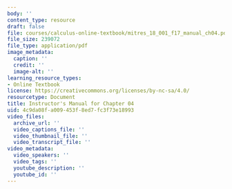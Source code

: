 ```yaml
---
body: ''
content_type: resource
draft: false
file: courses/calculus-online-textbook/mitres_18_001_f17_manual_ch04.pdf
file_size: 239072
file_type: application/pdf
image_metadata:
  caption: ''
  credit: ''
  image-alt: ''
learning_resource_types:
- Online Textbook
license: https://creativecommons.org/licenses/by-nc-sa/4.0/
resourcetype: Document
title: Instructor's Manual for Chapter 04
uid: 4c9da08f-a009-453f-8ed7-fc3f73e18993
video_files:
  archive_url: ''
  video_captions_file: ''
  video_thumbnail_file: ''
  video_transcript_file: ''
video_metadata:
  video_speakers: ''
  video_tags: ''
  youtube_description: ''
  youtube_id: ''
---
```

